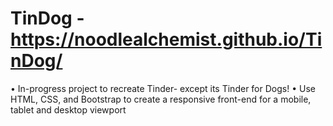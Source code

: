 # TinDog -https://noodlealchemist.github.io/TinDog/
•	In-progress project to recreate Tinder- except its Tinder for Dogs!
•	Use HTML, CSS, and Bootstrap to create a responsive front-end for a mobile, tablet and desktop viewport
